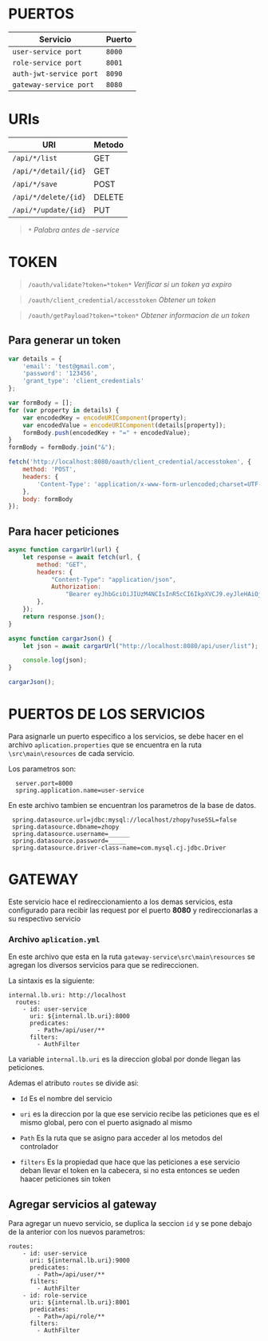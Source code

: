 # PUERTOS

| Servicio                | Puerto  |
|-------------------------|---------|
| `user-service port`     | `8000`  |
| `role-service port`     | `8001`  |
| `auth-jwt-service port` | `8090`  |
 | `gateway-service port`  | `8080`  |

# URIs

| URI                   | Metodo  |
|-----------------------|---------|
| `/api/*/list`         | GET     |
| `/api/*/detail/{id}`  | GET     |
| `/api/*/save`         | POST    |   
| `/api/*/delete/{id}`  | DELETE  |  
| `/api/*/update/{id}`  | PUT     |

> `*` *Palabra antes de -service*

# TOKEN

> `/oauth/validate?token=*token*` *Verificar si un token ya expiro*

> `/oauth/client_credential/accesstoken` *Obtener un token*
 
>  `/oauth/getPayload?token=*token*` *Obtener informacion de un token*

## Para generar un token

```javascript
var details = {
    'email': 'test@gmail.com',
    'password': '123456',
    'grant_type': 'client_credentials'
};

var formBody = [];
for (var property in details) {
    var encodedKey = encodeURIComponent(property);
    var encodedValue = encodeURIComponent(details[property]);
    formBody.push(encodedKey + "=" + encodedValue);
}
formBody = formBody.join("&");

fetch('http://localhost:8080/oauth/client_credential/accesstoken', {
    method: 'POST',
    headers: {
        'Content-Type': 'application/x-www-form-urlencoded;charset=UTF-8'
    },
    body: formBody
});

```

## Para hacer peticiones

```javascript
async function cargarUrl(url) {
    let response = await fetch(url, {
        method: "GET",
        headers: {
            "Content-Type": "application/json",
            Authorization:
                "Bearer eyJhbGciOiJIUzM4NCIsInR5cCI6IkpXVCJ9.eyJleHAiOjE2NDQxNjAxMTMsImlhdCI6MTY0NDE1NjUxMywiaXNzIjoid3d3Lnpob3B5LmNvbSIsInN1YiI6IntcInVzZXJOYW1lXCI6XCJURVNUIFRFU1QyXCIsXCJlbWFpbFwiOlwidGVzdEBnbWFpbC5jb21cIixcInJvbGVDb2RlXCI6MX0ifQ.02lwvnJVDW_lbZ5PSwcW-i18iIGhFRrpbZ8Hj7xoKMiCMPoNWOBi--LxeQsKrxss",
        },
    });
    return response.json();
}

async function cargarJson() {
    let json = await cargarUrl("http://localhost:8080/api/user/list");

    console.log(json);
}

cargarJson();

```

# PUERTOS DE LOS SERVICIOS

Para asignarle un puerto especifico a los servicios, se debe hacer en el archivo `aplication.properties` que se encuentra en la ruta `\src\main\resources` de cada servicio.

Los parametros son:


      server.port=8000
      spring.application.name=user-service


En este archivo tambien se encuentran los parametros de la base de datos.



     spring.datasource.url=jdbc:mysql://localhost/zhopy?useSSL=false
     spring.datasource.dbname=zhopy
     spring.datasource.username=______
     spring.datasource.password=_____
     spring.datasource.driver-class-name=com.mysql.cj.jdbc.Driver

# GATEWAY

Este servicio hace el redireccionamiento a los demas servicios, esta configurado para recibir las request por el puerto **8080** y redireccionarlas a su respectivo servicio

### Archivo `aplication.yml`

En este archivo que esta en la ruta `gateway-service\src\main\resources` se agregan los diversos servicios para que se redireccionen.

La sintaxis es la siguiente:


	internal.lb.uri: http://localhost
      routes:
        - id: user-service
          uri: ${internal.lb.uri}:8000
          predicates:
            - Path=/api/user/**
          filters:
            - AuthFilter


La variable `internal.lb.uri` es la direccion global por donde llegan las peticiones.

Ademas el atributo `routes` se divide asi:

- `Id` Es el nombre del servicio

- `uri` es la direccion por la que ese servicio recibe las peticiones que es el mismo global, pero con el puerto asignado al mismo

- `Path` Es la ruta que se asigno para acceder al los metodos del controlador

- `filters` Es la propiedad que hace que las peticiones a ese servicio deban llevar el token en la cabecera, si no esta entonces se ueden haacer peticiones sin token

## Agregar servicios al gateway

Para agregar un nuevo servicio, se duplica la seccion `id` y se pone debajo de la anterior con los nuevos parametros:

 	routes:
        - id: user-service
          uri: ${internal.lb.uri}:9000
          predicates:
            - Path=/api/user/**
          filters:
            - AuthFilter
        - id: role-service 
          uri: ${internal.lb.uri}:8001
          predicates:
            - Path=/api/role/**
          filters:
            - AuthFilter
    

